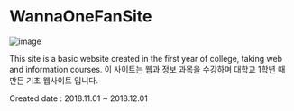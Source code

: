 # WannaOneFanSite

![image](https://user-images.githubusercontent.com/59547151/107602379-9959d080-6c6c-11eb-8f06-26b182f8ff9a.png)

This site is a basic website created in the first year of college, taking web and information courses.
이 사이트는 웹과 정보 과목을 수강하며 대학교 1학년 때 만든 기초 웹사이트 입니다.

Created date : 2018.11.01 ~ 2018.12.01


